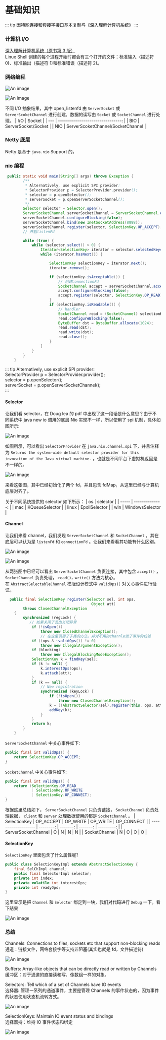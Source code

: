 # 基础知识

::: tip
因特网连接和套接字接口基本复制与《深入理解计算机系统》
:::

### 计算机 I/O

[深入理解计算机系统（原书第 3 版）](https://book.douban.com/subject/26912767/)</br>
Linux Shell 创建的每个进程开始时都会有三个打开的文件：标准输入（描述符 0)、标准输出（描述符 1)和标准错误（描述符 2)。

### 网络编程

![An image](../guide/image/listenFdchannel.jpg)

![An image](../guide/image/fd.jpg)

不同 I/O 抽象结果，其中 open_listenfd 由 `ServerSocket` 或 `ServerScoketChannel` 进行创建，数据的读写由 `Socket` 或 `SocketChannel` 进行处理。
| I/O | Socket |
| --- | --------------------------------: |
| BIO | ServerSocket/Socket |
| NIO | ServerScoketChannel/SocketChannel |

### Netty 底层

Netty 是基于 `java.nio` Support 的。

### nio 编程

```java
 public static void main(String[] args) throws Exception {
        /**
         * Alternatively, use explicit SPI provider:
         * SelectorProvider p = SelectorProvider.provider();
         * selector = p.openSelector();
         * serverSocket = p.openServerSocketChannel();
         */
        Selector selector = Selector.open();
        ServerSocketChannel serverSocketChannel = ServerSocketChannel.open();
        serverSocketChannel.configureBlocking(false);
        serverSocketChannel.bind(new InetSocketAddress(8888));
        serverSocketChannel.register(selector, SelectionKey.OP_ACCEPT);
        // 开启listenFd

        while (true) {
            while (selector.select() > 0) {
                Iterator<SelectionKey> iterator = selector.selectedKeys().iterator();
                while (iterator.hasNext()) {

                    SelectionKey selectionKey = iterator.next();
                    iterator.remove();

                    if (selectionKey.isAcceptable()) {
                        // 创建connectionFd
                        SocketChannel accept = serverSocketChannel.accept();
                        accept.configureBlocking(false);
                        accept.register(selector, SelectionKey.OP_READ);
                    }
                    if (selectionKey.isReadable()) {
                        // handler
                        SocketChannel read = (SocketChannel) selectionKey.channel();
                        read.configureBlocking(false);
                        ByteBuffer dst = ByteBuffer.allocate(1024);
                        read.read(dst);
                        read.write(dst);
                        read.close();
                    }
                }
            }
        }
    }
```

::: tip
Alternatively, use explicit SPI provider: </br>
SelectorProvider p = SelectorProvider.provider(); </br>
selector = p.openSelector(); </br>
serverSocket = p.openServerSocketChannel(); </br>
:::

#### Selector

让我们看 selector，在 Doug lea 的 pdf 中出现了这一段话是什么意思？由于不同系统中 java new io 调用的底层 Nio 实现不一样，所以使用了 spi 机制，具体如图所示:

![An image](../guide/image/spi-mac.jpg)

如图所示，可以看出 `SelectorProvider` 在 `java.nio.channel.spi` 下，并且注释为 `Returns the system-wide default selector provider for this invocation of the Java virtual machine.` ，也就是不同平台下虚拟机返回是不一样的。

![An image](../guide/image/Kqueue.jpg)

来看这张图，其中已经初始化了两个 fd，并且包含 fdMap，从这里已经与计算机底层对齐了。</br>

关于不同系统提供的 selector 如下所示：
| os | selector |
| ----- | --------------: |
| mac | KQueueSelector |
| linux | EpollSelector |
| win | WindowsSelector |

#### Channel

让我们来看 channel，我们发现 `ServerSocketChannel` 和 `SocketChannel` ，其在底层可以认为是 `listenFd` 和 `connectionFd` 。让我们来看看其功能有什么区别。

![An image](../guide/image/ServerSocketChannel.jpg)

![An image](../guide/image/socket-channel.jpg)

从两张图中已经可以看出 `ServerSocketChannel` 负责连接，其中包含 `accept()` ， `SocketChannel` 负责处理， `read()，write()` 方法为核心。</br>
在 `AbstractSelectableChannel` 模版设计模式中 `validOps()` 对关心事件进行验证。

```java
  public final SelectionKey register(Selector sel, int ops,
                                       Object att)
        throws ClosedChannelException
    {
        synchronized (regLock) {
           // 如果关闭了丢出关闭异常
            if (!isOpen())
                throw new ClosedChannelException();
                // 在这里调用了子类的方法，并对不用的channle做了事件的校验
            if ((ops & ~validOps()) != 0)
                throw new IllegalArgumentException();
            if (blocking)
                throw new IllegalBlockingModeException();
            SelectionKey k = findKey(sel);
            if (k != null) {
                k.interestOps(ops);
                k.attach(att);
            }
            if (k == null) {
                // New registration
                synchronized (keyLock) {
                    if (!isOpen())
                        throw new ClosedChannelException();
                    k = ((AbstractSelector)sel).register(this, ops, att);
                    addKey(k);
                }
            }
            return k;
        }
    }
```

`ServerSocketChannel` 中关心事件如下:

```java
public final int validOps() {
    return SelectionKey.OP_ACCEPT;
}
```

`SocketChannel` 中关心事件如下:

```java
public final int validOps() {
    return (SelectionKey.OP_READ
            | SelectionKey.OP_WRITE
            | SelectionKey.OP_CONNECT);
}
```

根据这里总结如下， `ServerSocketChannel` 只负责链接， `SocketChannel` 负责处理数据， `client` 和 `server` 处理数据使用的都是 `SocketChannel` 。
| SelectionKey | OP_ACCEPT | OP_WRITE | OP_WRITE | OP_CONNECT |
| ------------------- | --------: | -------: | -------: | ---------: |
| ServerSocketChannel | O | N | N | N |
| SocketChannel | N | O | O | O |

#### SelectionKey

`SelectionKey` 里面包含了什么属性呢?

```java
public class SelectionKeyImpl extends AbstractSelectionKey {
    final SelChImpl channel;
    public final SelectorImpl selector;
    private int index;
    private volatile int interestOps;
    private int readyOps;
}
```

这里显示是把 `Channel` 和 `Selector` 绑定到一块，我们对代码进行 `Debug` 一下，看下结果

![An image](../guide/image/SelectKey.jpg)

### 总结

Channels: Connections to files, sockets etc that support non-blocking reads</br>
通道：链接文件，网络套接字等支持非阻塞(其实也就是 fd，文件描述符)</br>

![An image](../guide/image/chanel_accept.jpg)

Buffers: Array-like objects that can be directly read or written by Channels</br>
缓冲区：对于通道的直接读和写，像数组一样的对象。</br>

Selectors: Tell which of a set of Channels have IO events</br>
选择器: 管理一系列的通道事件，主要是管理 Channels 的事件状态的，因为事件的状态使用状态机流转方式。</br>

![An image](../guide/image/IOEvent.jpg)

SelectionKeys: Maintain IO event status and bindings</br>
选择器持：维持 IO 事件状态和绑定</br>

![An image](../guide/image/read_set.jpg)

